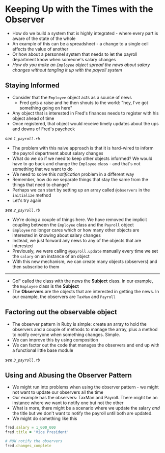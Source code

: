 # Keeping Up with the Times with the Observer

* How do we build a system that is highly integrated - where every part is aware of the state of the whole
* An example of this can be a spreadsheet - a change to a single cell affects the value of another
* Or how about a personnel system that needs to let the payroll department know when someone's salary changes
* _How do you make an `Employee` object spread the news about salary changes without tangling it up with the payroll system_

## Staying Informed

* Consider that the `Employee` object acts as a source of news
  - Fred gets a raise and he then shouts to the world: "hey, I've got something going on here"
* Any object that is interested in Fred's finances needs to register with his object ahead of time
* Once registered, that object would receive timely updates about the ups and downs of Fred's paycheck

*see `1_payroll.rb`*

* The problem with this naive approach is that it is hard-wired to inform the payroll department about salary changes
* What do we do if we need to keep other objects informed? We would have to go back and change the `Employee` class - and that's not something that we want to do
* We need to solve this *notification* problem in a different way
* Remember, how do we separate things that stay the same from the things that need to change?
* Perhaps we can start by setting up an array called `@observers` in the `initialize` method
* Let's try again

*see `2_payroll.rb`*

* We're doing a couple of things here. We have removed the implicit coupling between the `Employee` class and the `Payroll` object
* `Employee` no longer cares which or how many other objects are interested in knowing about salary changes
* Instead, we just forward any news to any of the objects that are interested
* Previously, we were calling `@payroll.update` manually every time we set the `salary` on an instance of an object
* With this new mechanism, we can create many objects (observers) and then subscribe to them

___

* GoF called the class with the news the **Subject** class. In our example, the `Employee` class is the **Subject**
* The **Observers** are the objects that are interested in getting the news. In our example, the observers are `TaxMan` and `Payroll`


## Factoring out the observable object

* The observer pattern in Ruby is simple: create an array to hold the observers and a couple of methods to manage the array, plus a method to notify everyone when something changes. Simple.
* We can improve this by using composition
* We can factor out the code that manages the observers and end up with a functional little base module

*see `3_payroll.rb`*

## Using and Abusing the Observer Pattern

* We might run into problems when using the observer pattern - we might not want to update our observers all the time
* Our example has the observers: TaxMan and Payroll. There might be an instance where we want to notify one but not the other
* What is more, there might be a scenario where we update the salary *and* the title but we don't want to notify the payroll until both are updated.
* We might do something like this

```ruby
fred.salary = 1_000_000
fred.title = 'Vice President'

# NOW notify the observers
fred.changes_complete
```

